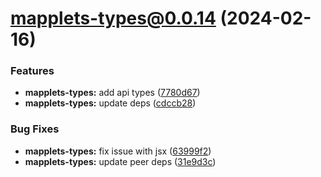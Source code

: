 # mapplets-types@0.0.14 (2024-02-16)

### Features

* **mapplets-types:** add api types ([7780d67](https://github.com/mapplesorg/mapplets/commit/7780d6772623aa93f3cacc0e83ab52a301fbf1b5))
* **mapplets-types:** update deps ([cdccb28](https://github.com/mapplesorg/mapplets/commit/cdccb2808f2ea3f7e282ea5b571f808ce617bfae))


### Bug Fixes

* **mapplets-types:** fix issue with jsx ([63999f2](https://github.com/mapplesorg/mapplets/commit/63999f23a1912d520d75840c2e6be8c4fe78fe0e))
* **mapplets-types:** update peer deps ([31e9d3c](https://github.com/mapplesorg/mapplets/commit/31e9d3c71ceed8ef28e34e95d0c096b8e0dc7be7))

